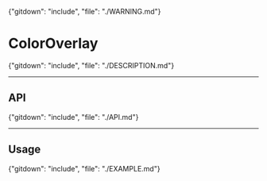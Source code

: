 {"gitdown": "include", "file": "./WARNING.md"}

# ColorOverlay

{"gitdown": "include", "file": "./DESCRIPTION.md"}

---

## API

{"gitdown": "include", "file": "./API.md"}

---

## Usage

{"gitdown": "include", "file": "./EXAMPLE.md"}
